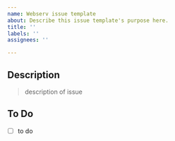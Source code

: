 ```yaml
---
name: Webserv issue template
about: Describe this issue template's purpose here.
title: ''
labels: ''
assignees: ''

---
```


## Description

> description of issue

## To Do

- [ ] to do
